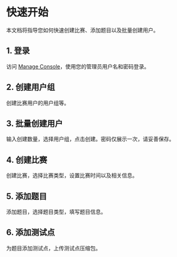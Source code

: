 # 快速开始

本文档将指导您如何快速创建比赛、添加题目以及批量创建用户。

## 1. 登录

访问 [Manage Console](https://your.hostname/console)，使用您的管理员用户名和密码登录。

## 2. 创建用户组

创建比赛用户的用户组等。

## 3. 批量创建用户

输入创建数量，选择用户组，点击创建。密码仅展示一次，请妥善保存。

## 4. 创建比赛

创建比赛，选择比赛类型，设置比赛时间以及相关信息。

## 5. 添加题目

添加题目，选择题目类型，填写题目信息。

## 6. 添加测试点

为题目添加测试点，上传测试点压缩包。
